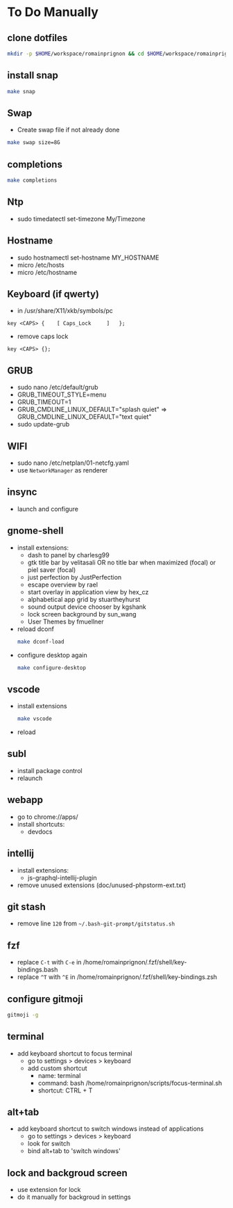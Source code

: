 # To Do Manually

## clone dotfiles
```bash
mkdir -p $HOME/workspace/romainprignon && cd $HOME/workspace/romainprignon && git clone https://github.com/romainPrignon/dotfiles
```

## install snap
```bash
make snap
```

## Swap
- Create swap file if not already done
```bash
make swap size=8G
```

## completions
```bash
make completions
```

## Ntp
- sudo timedatectl set-timezone My/Timezone


## Hostname
- sudo hostnamectl set-hostname MY_HOSTNAME
- micro /etc/hosts
- micro /etc/hostname


## Keyboard (if qwerty)
- in /usr/share/X11/xkb/symbols/pc
```
key <CAPS> {	[ Caps_Lock		]	};
```
- remove caps lock
```
key <CAPS> {};
```

## GRUB
- sudo nano /etc/default/grub
- GRUB_TIMEOUT_STYLE=menu
- GRUB_TIMEOUT=1
- GRUB_CMDLINE_LINUX_DEFAULT="splash quiet" => GRUB_CMDLINE_LINUX_DEFAULT="text quiet"
- sudo update-grub


## WIFI
- sudo nano /etc/netplan/01-netcfg.yaml
- use `NetworkManager` as renderer

## insync
- launch and configure


## gnome-shell
- install extensions:
    - dash to panel by charlesg99
    - gtk title bar by velitasali OR no title bar when maximized (focal) or piel saver (focal)
    - just perfection by JustPerfection
    - escape overview by rael
    - start overlay in application view by hex_cz
    - alphabetical app grid by stuartheyhurst
    - sound output device chooser by kgshank
    - lock screen background by sun_wang
    - User Themes by fmuellner
- reload dconf
    ```bash
    make dconf-load
    ```
- configure desktop again
    ```bash
    make configure-desktop
    ```

## vscode
- install extensions
    ```bash
    make vscode
    ```
- reload


## subl
- install package control
- relaunch

## webapp
- go to chrome://apps/
- install shortcuts:
    - devdocs

## intellij
- install extensions:
    - js-graphql-intellij-plugin
- remove unused extensions (doc/unused-phpstorm-ext.txt)

## git stash
- remove line `120` from `~/.bash-git-prompt/gitstatus.sh`

## fzf
- replace `C-t` with `C-e` in /home/romainprignon/.fzf/shell/key-bindings.bash
- replace `^T` with `^E` in /home/romainprignon/.fzf/shell/key-bindings.zsh

## configure gitmoji
```bash
gitmoji -g
```

## terminal
- add keyboard shortcut to focus terminal
    - go to settings > devices > keyboard
    - add custom shortcut
        - name: terminal
        - command: bash /home/romainprignon/scripts/focus-terminal.sh
        - shortcut: CTRL + T

## alt+tab
- add keyboard shortcut to switch windows instead of applications
    - go to settings > devices > keyboard
    - look for switch
    - bind alt+tab to 'switch windows'

## lock and backgroud screen
- use extension for lock
- do it manually for backgroud in settings
